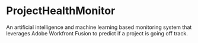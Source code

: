 # ProjectHealthMonitor
An artificial intelligence and machine learning based monitoring system that leverages Adobe Workfront Fusion to predict if a project is going off track.
